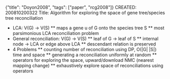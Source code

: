 {"title": "Doyon2008", "tags": ["paper", "rcg2008"]}
CREATED: 200810200322
Title: Algorithm for exploring the space of gene tree/species tree reconciliation
 * LCA: V(G) -> V(S)
 ** maps a gene u of G onto the species tree S
 ** most parsimonious LCA reconciliation problem
 * General reconciliation: V(G) -> V(S)
 ** leaf of G -> leaf of S
 ** internal node -> LCA or edge above LCA
 ** descendant relation is preserved
 * 4 Problems
 ** counting number of reconciliation using DP, O(|G| |S|) time and space
 ** generating a reconciliation uniformly at random
 ** operators for exploring the space, upward/download NMC (nearest mapping change)
 ** exhaustively explore space of reconciliations using operators
